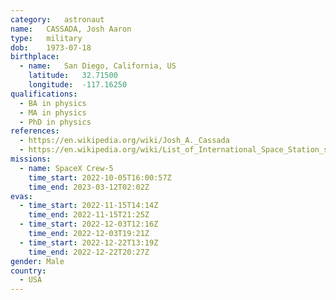 ```yaml
---
category:	astronaut
name:	CASSADA, Josh Aaron
type:	military
dob:	1973-07-18
birthplace:
  - name:	San Diego, California, US
    latitude:	32.71500
    longitude:	-117.16250
qualifications:
  - BA in physics
  - MA in physics
  - PhD in physics
references:
  - https://en.wikipedia.org/wiki/Josh_A._Cassada
  - https://en.wikipedia.org/wiki/List_of_International_Space_Station_spacewalks
missions:
  - name: SpaceX Crew-5
    time_start: 2022-10-05T16:00:57Z
    time_end: 2023-03-12T02:02Z
evas:
  - time_start: 2022-11-15T14:14Z
    time_end: 2022-11-15T21:25Z
  - time_start: 2022-12-03T12:16Z
    time_end: 2022-12-03T19:21Z
  - time_start: 2022-12-22T13:19Z
    time_end: 2022-12-22T20:27Z
gender:	Male
country:
  - USA
---
```

